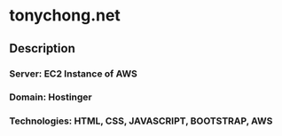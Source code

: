 # tonychong.net
## Description
### Server: EC2 Instance of AWS
### Domain: Hostinger

### Technologies: HTML, CSS, JAVASCRIPT, BOOTSTRAP, AWS

